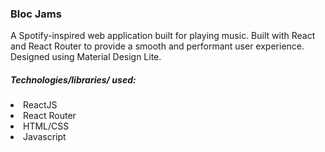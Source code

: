 <h3>Bloc Jams</h3>

<p>A Spotify-inspired web application built for playing music. Built with React and React Router to provide a smooth and performant user experience. Designed using Material Design Lite.</p>

<h5>Technologies/libraries/ used:</h5>
<li>ReactJS</li>
<li>React Router</li>
<li>HTML/CSS</li>
<li>Javascript</li>

